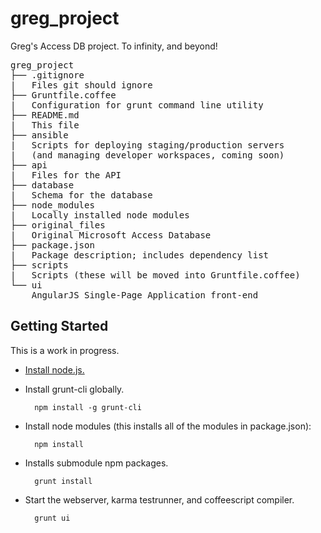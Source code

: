 greg_project
============

Greg's Access DB project. To infinity, and beyond!

<pre>
greg_project
├── .gitignore
|   Files git should ignore
├── Gruntfile.coffee
|   Configuration for grunt command line utility
├── README.md
|   This file
├── ansible
|   Scripts for deploying staging/production servers
|   (and managing developer workspaces, coming soon)
├── api
|   Files for the API
├── database
|   Schema for the database
├── node_modules
|   Locally installed node modules
├── original_files
|   Original Microsoft Access Database
├── package.json
|   Package description; includes dependency list
├── scripts
|   Scripts (these will be moved into Gruntfile.coffee)
└── ui
    AngularJS Single-Page Application front-end
</pre>

## Getting Started
This is a work in progress.

- [Install node.js.](http://nodejs.org/download/)
- Install grunt-cli globally.

        npm install -g grunt-cli

- Install node modules (this installs all of the modules in package.json):

        npm install

- Installs submodule npm packages.

        grunt install

- Start the webserver, karma testrunner, and coffeescript compiler.

        grunt ui
